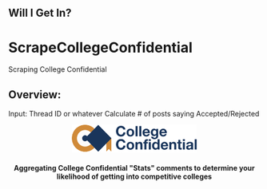 ## Will I Get In? 

# ScrapeCollegeConfidential
Scraping College Confidential


## Overview:

Input: Thread ID or whatever
Calculate # of posts saying Accepted/Rejected

<p align="center">
  <img src="static/cc.png" width="250"/>
</p>

<h4 align="center">Aggregating College Confidential "Stats" comments to determine your likelihood of getting into competitive colleges</h4>